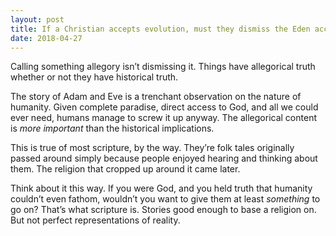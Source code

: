 ```yaml
---
layout: post
title: If a Christian accepts evolution, must they dismiss the Eden account as allegory? If so, are they not then dismissing the concept of &quot;original sin&quot;? Doesn&#39;t that make Jesus&#39; sacrifice moot?
date: 2018-04-27
---
```


<p>Calling something allegory isn’t dismissing it. Things have allegorical truth whether or not they have historical truth.</p><p>The story of Adam and Eve is a trenchant observation on the nature of humanity. Given complete paradise, direct access to God, and all we could ever need, humans manage to screw it up anyway. The allegorical content is <i>more important</i> than the historical implications.</p><p>This is true of most scripture, by the way. They’re folk tales originally passed around simply because people enjoyed hearing and thinking about them. The religion that cropped up around it came later.</p><p>Think about it this way. If you were God, and you held truth that humanity couldn’t even fathom, wouldn’t you want to give them at least <i>something</i> to go on? That’s what scripture is. Stories good enough to base a religion on. But not perfect representations of reality.</p>
